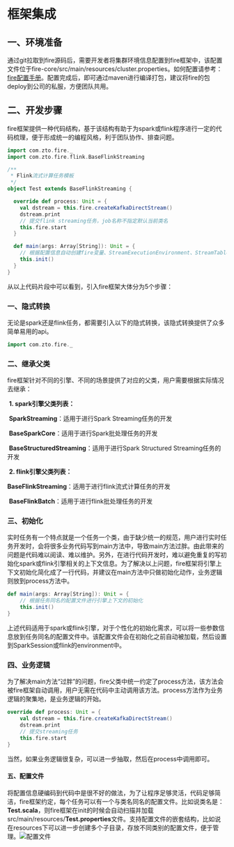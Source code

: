 <!--
Licensed to the Apache Software Foundation (ASF) under one
or more contributor license agreements.  See the NOTICE file
distributed with this work for additional information
regarding copyright ownership.  The ASF licenses this file
to you under the Apache License, Version 2.0 (the
"License"); you may not use this file except in compliance
with the License.  You may obtain a copy of the License at

  http://www.apache.org/licenses/LICENSE-2.0

Unless required by applicable law or agreed to in writing,
software distributed under the License is distributed on an
"AS IS" BASIS, WITHOUT WARRANTIES OR CONDITIONS OF ANY
KIND, either express or implied.  See the License for the
specific language governing permissions and limitations
under the License.
-->

# 框架集成

## 一、环境准备

通过git拉取到fire源码后，需要开发者将集群环境信息配置到fire框架中，该配置文件位于fire-core/src/main/resources/cluster.properties。如何配置请参考：[fire配置手册](./properties.md)。配置完成后，即可通过maven进行编译打包，建议将fire的包deploy到公司的私服，方便团队共用。

## 二、开发步骤

fire框架提供一种代码结构，基于该结构有助于为spark或flink程序进行一定的代码梳理，便于形成统一的编程风格，利于团队协作、排查问题。

```scala
import com.zto.fire._
import com.zto.fire.flink.BaseFlinkStreaming

/**
 * Flink流式计算任务模板
 */
object Test extends BaseFlinkStreaming {

  override def process: Unit = {
    val dstream = this.fire.createKafkaDirectStream()
    dstream.print
    // 提交flink streaming任务，job名称不指定默认当前类名
    this.fire.start
  }

  def main(args: Array[String]): Unit = {
    // 根据配置信息自动创建fire变量、StreamExecutionEnvironment、StreamTableEnvironment等
    this.init()
  }
}
```

从以上代码片段中可以看到，引入fire框架大体分为5个步骤：

### 一、隐式转换

无论是spark还是flink任务，都需要引入以下的隐式转换，该隐式转换提供了众多简单易用的api。

```scala
import com.zto.fire._
```

### 二、继承父类

​		fire框架针对不同的引擎、不同的场景提供了对应的父类，用户需要根据实际情况去继承：

​		**1. spark引擎父类列表：**

​			**SparkStreaming**：适用于进行Spark Streaming任务的开发

​			**BaseSparkCore**：适用于进行Spark批处理任务的开发

​			**BaseStructuredStreaming**：适用于进行Spark Structured Streaming任务的开发

​		**2. flink引擎父类列表：**

​			**BaseFlinkStreaming**：适用于进行flink流式计算任务的开发

​			**BaseFlinkBatch**：适用于进行flink批处理任务的开发

### 三、初始化

实时任务有一个特点就是一个任务一个类，由于缺少统一的规范，用户进行实时任务开发时，会将很多业务代码写到main方法中，导致main方法过胖。由此带来的问题是代码难以阅读、难以维护。另外，在进行代码开发时，难以避免重复的写初始化spark或flink引擎相关的上下文信息。为了解决以上问题，fire框架将引擎上下文初始化简化成了一行代码，并建议在main方法中只做初始化动作，业务逻辑则放到process方法中。

```scala
def main(args: Array[String]): Unit = {
    // 根据任务同名的配置文件进行引擎上下文的初始化
    this.init()
}
```

上述代码适用于spark或flink引擎，对于个性化的初始化需求，可以将一些参数信息放到任务同名的配置文件中。该配置文件会在初始化之前自动被加载，然后设置到SparkSession或flink的environment中。

### 四、业务逻辑

为了解决main方法“过胖”的问题，fire父类中统一约定了process方法，该方法会被fire框架自动调用，用户无需在代码中主动调用该方法。process方法作为业务逻辑的聚集地，是业务逻辑的开始。

```scala
override def process: Unit = {
    val dstream = this.fire.createKafkaDirectStream()
    dstream.print
    // 提交streaming任务
    this.fire.start
}
```

当然，如果业务逻辑很复杂，可以进一步抽取，然后在process中调用即可。

#### 五、配置文件

将配置信息硬编码到代码中是很不好的做法，为了让程序足够灵活，代码足够简洁，fire框架约定，每个任务可以有一个与类名同名的配置文件。比如说类名是：**Test.scala**，则fire框架在init的时候会自动扫描并加载src/main/resources/**Test.properties**文件。支持配置文件的嵌套结构，比如说在resources下可以进一步创建多个子目录，存放不同类别的配置文件，便于管理。![配置文件](D:\project\workspace\fire\docs\img\configuration.jpg)

​		

